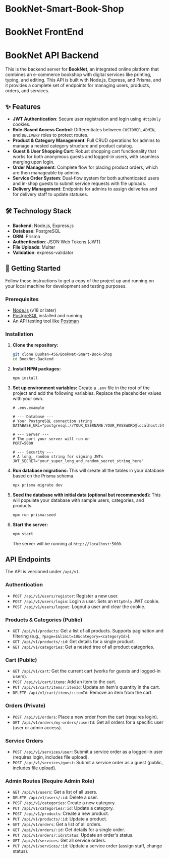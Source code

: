 # BookNet-Smart-Book-Shop

# BookNet FrontEnd

# BookNet API Backend

This is the backend server for **BookNet**, an integrated online platform that combines an e-commerce bookshop with digital services like printing, typing, and editing. This API is built with Node.js, Express, and Prisma, and it provides a complete set of endpoints for managing users, products, orders, and services.

## ✨ Features

* **JWT Authentication**: Secure user registration and login using `HttpOnly` cookies.
* **Role-Based Access Control**: Differentiates between `CUSTOMER`, `ADMIN`, and `DELIVERY` roles to protect routes.
* **Product & Category Management**: Full CRUD operations for admins to manage a nested category structure and product catalog.
* **Guest & User Shopping Cart**: Robust shopping cart functionality that works for both anonymous guests and logged-in users, with seamless merging upon login.
* **Order Management**: Complete flow for placing product orders, which are then manageable by admins.
* **Service Order System**: Dual-flow system for both authenticated users and in-shop guests to submit service requests with file uploads.
* **Delivery Management**: Endpoints for admins to assign deliveries and for delivery staff to update statuses.

## 🛠️ Technology Stack

* **Backend**: Node.js, Express.js
* **Database**: PostgreSQL
* **ORM**: Prisma
* **Authentication**: JSON Web Tokens (JWT)
* **File Uploads**: Multer
* **Validation**: express-validator

## 🚀 Getting Started

Follow these instructions to get a copy of the project up and running on your local machine for development and testing purposes.

### Prerequisites

* [Node.js](https://nodejs.org/) (v18 or later)
* [PostgreSQL](https://www.postgresql.org/download/) installed and running
* An API testing tool like [Postman](https://www.postman.com/)

### Installation

1.  **Clone the repository:**
    ```bash
    git clone Dushan-456/BookNet-Smart-Book-Shop
    cd BookNet-Backend
    ```

2.  **Install NPM packages:**
    ```bash
    npm install
    ```

3.  **Set up environment variables:**
    Create a `.env` file in the root of the project and add the following variables. Replace the placeholder values with your own.

    ```env
    # .env.example

    # --- Database ---
    # Your PostgreSQL connection string
    DATABASE_URL="postgresql://YOUR_USERNAME:YOUR_PASSWORD@localhost:5432/YOUR_DATABASE_NAME"

    # --- Server ---
    # The port your server will run on
    PORT=5000

    # --- Security ---
    # A long, random string for signing JWTs
    JWT_SECRET="your_super_long_and_random_secret_string_here"
    ```

4.  **Run database migrations:**
    This will create all the tables in your database based on the Prisma schema.
    ```bash
    npx prisma migrate dev
    ```

5.  **Seed the database with initial data (optional but recommended):**
    This will populate your database with sample users, categories, and products.
    ```bash
    npm run prisma:seed
    ```

6.  **Start the server:**
    ```bash
    npm start
    ```
    The server will be running at `http://localhost:5000`.

##  API Endpoints

The API is versioned under `/api/v1`.

### Authentication

* `POST /api/v1/users/register`: Register a new user.
* `POST /api/v1/users/login`: Login a user. Sets an `HttpOnly` JWT cookie.
* `POST /api/v1/users/logout`: Logout a user and clear the cookie.

### Products & Categories (Public)

* `GET /api/v1/products`: Get a list of all products. Supports pagination and filtering (e.g., `?page=1&limit=10&category=<categoryId>`).
* `GET /api/v1/products/:id`: Get details for a single product.
* `GET /api/v1/categories`: Get a nested tree of all product categories.

### Cart (Public)

* `GET /api/v1/cart`: Get the current cart (works for guests and logged-in users).
* `POST /api/v1/cart/items`: Add an item to the cart.
* `PUT /api/v1/cart/items/:itemId`: Update an item's quantity in the cart.
* `DELETE /api/v1/cart/items/:itemId`: Remove an item from the cart.

### Orders (Private)

* `POST /api/v1/orders`: Place a new order from the cart (requires login).
* `GET /api/v1/orders/my-orders/:userId`: Get all orders for a specific user (user or admin access).

### Service Orders

* `POST /api/v1/services/user`: Submit a service order as a logged-in user (requires login, includes file upload).
* `POST /api/v1/services/guest`: Submit a service order as a guest (public, includes file upload).

### Admin Routes (Require Admin Role)

* `GET /api/v1/users`: Get a list of all users.
* `DELETE /api/v1/users/:id`: Delete a user.
* `POST /api/v1/categories`: Create a new category.
* `PUT /api/v1/categories/:id`: Update a category.
* `POST /api/v1/products`: Create a new product.
* `PUT /api/v1/products/:id`: Update a product.
* `GET /api/v1/orders`: Get a list of all orders.
* `GET /api/v1/orders/:id`: Get details for a single order.
* `PUT /api/v1/orders/:id/status`: Update an order's status.
* `GET /api/v1/services`: Get all service orders.
* `PUT /api/v1/services/:id`: Update a service order (assign staff, change status).